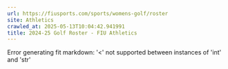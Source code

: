```yaml
---
url: https://fiusports.com/sports/womens-golf/roster
site: Athletics
crawled_at: 2025-05-13T10:04:42.941991
title: 2024-25 Golf Roster - FIU Athletics
---
```


Error generating fit markdown: '<' not supported between instances of 'int' and 'str'